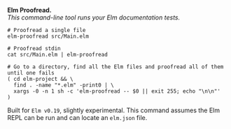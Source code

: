 __Elm Proofread.__  
_This command-line tool runs your Elm documentation tests._

```shell
# Proofread a single file
elm-proofread src/Main.elm

# Proofread stdin
cat src/Main.elm | elm-proofread

# Go to a directory, find all the Elm files and proofread all of them until one fails
( cd elm-project && \
  find . -name "*.elm" -print0 | \
  xargs -0 -n 1 sh -c 'elm-proofread -- $0 || exit 255; echo "\n\n"'
)
```

Built for `Elm v0.19`, slightly experimental. This command assumes the Elm REPL can be run and can locate an `elm.json` file.

